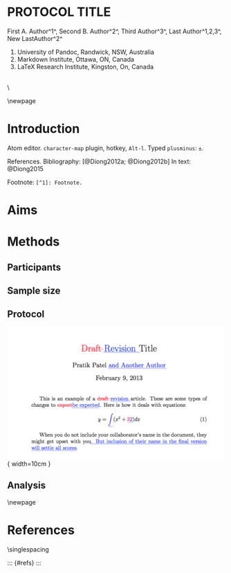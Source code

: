 # PROTOCOL TITLE

First A. Author^1^, Second B. Author^2^, Third Author^3^, Last  Author^1,2,3^, New LastAuthor^2^

1. University of Pandoc, Randwick, NSW, Australia
2. Markdown Institute, Ottawa, ON, Canada
3. LaTeX Research Institute, Kingston, On, Canada

\
\

<!---
Lines can be added or deleted
If adding line in middle, end line with a space and \
-->

\newpage

# Introduction

Atom editor. 
`character-map` plugin, hotkey, `Alt-l`. Typed `plusminus`: `±`. 

References.
Bibliography: [@Diong2012a; @Diong2012b]
In text: @Diong2015


Footnote: `[^1]: Footnote.` 

# Aims


# Methods


## Participants


## Sample size


## Protocol


![Caption_goes_here](img/figure.png){ width=10cm }

## Analysis


\newpage

# References

\singlespacing

::: {#refs}
:::

